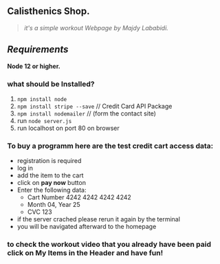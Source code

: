 ## Calisthenics Shop.

>*it's a simple workout Webpage by Majdy Lababidi.*

## *Requirements*
**Node 12 or higher.**

### what should be Installed?
1. `npm install node`
2. `npm install stripe --save` // Credit Card API Package
3. `npm install nodemailer` // (form the contact site)
4. run `node server.js`
5. run localhost on port 80 on browser


### To buy a programm here are the test credit cart access data:
+ registration is required
+ log in
+ add the item to the cart
+ click on **pay now** button
+ Enter the following data:
    - Cart Number 4242 4242 4242 4242
    -  Month 04, Year 25
    - CVC 123
+ if the server crached please rerun it again by the terminal
+ you will be navigated afterward to the homepage
### to check the workout video that you already have been paid click on My Items in the Header and have fun!
